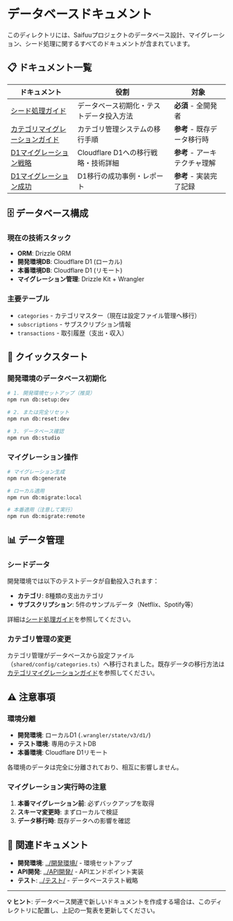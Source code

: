 # データベースドキュメント

<!-- tags: database, d1, cloudflare, migration, seed, sqlite -->

このディレクトリには、Saifuuプロジェクトのデータベース設計、マイグレーション、シード処理に関するすべてのドキュメントが含まれています。

## 📋 ドキュメント一覧

| ドキュメント | 役割 | 対象 |
|-------------|------|------|
| [シード処理ガイド](./シード処理ガイド.md) | データベース初期化・テストデータ投入方法 | **必須** - 全開発者 |
| [カテゴリマイグレーションガイド](./カテゴリマイグレーションガイド.md) | カテゴリ管理システムの移行手順 | **参考** - 既存データ移行時 |
| [D1マイグレーション戦略](./d1-migration-strategy.md) | Cloudflare D1への移行戦略・技術詳細 | **参考** - アーキテクチャ理解 |
| [D1マイグレーション成功](./d1-migration-success.md) | D1移行の成功事例・レポート | **参考** - 実装完了記録 |

## 🗄️ データベース構成

### 現在の技術スタック

- **ORM**: Drizzle ORM
- **開発環境DB**: Cloudflare D1 (ローカル)
- **本番環境DB**: Cloudflare D1 (リモート)
- **マイグレーション管理**: Drizzle Kit + Wrangler

### 主要テーブル

- `categories` - カテゴリマスター（現在は設定ファイル管理へ移行）
- `subscriptions` - サブスクリプション情報
- `transactions` - 取引履歴（支出・収入）

## 🚀 クイックスタート

### 開発環境のデータベース初期化

```bash
# 1. 開発環境セットアップ（推奨）
npm run db:setup:dev

# 2. または完全リセット
npm run db:reset:dev

# 3. データベース確認
npm run db:studio
```

### マイグレーション操作

```bash
# マイグレーション生成
npm run db:generate

# ローカル適用
npm run db:migrate:local

# 本番適用（注意して実行）
npm run db:migrate:remote
```

## 📊 データ管理

### シードデータ

開発環境では以下のテストデータが自動投入されます：

- **カテゴリ**: 8種類の支出カテゴリ
- **サブスクリプション**: 5件のサンプルデータ（Netflix、Spotify等）

詳細は[シード処理ガイド](./シード処理ガイド.md)を参照してください。

### カテゴリ管理の変更

カテゴリ管理がデータベースから設定ファイル（`shared/config/categories.ts`）へ移行されました。既存データの移行方法は[カテゴリマイグレーションガイド](./カテゴリマイグレーションガイド.md)を参照してください。

## ⚠️ 注意事項

### 環境分離

- **開発環境**: ローカルD1 (`.wrangler/state/v3/d1/`)
- **テスト環境**: 専用のテストDB
- **本番環境**: Cloudflare D1リモート

各環境のデータは完全に分離されており、相互に影響しません。

### マイグレーション実行時の注意

1. **本番マイグレーション前**: 必ずバックアップを取得
2. **スキーマ変更時**: まずローカルで検証
3. **データ移行時**: 既存データへの影響を確認

## 🔄 関連ドキュメント

- **開発環境**: [../開発環境/](../開発環境/) - 環境セットアップ
- **API開発**: [../API開発/](../API開発/) - APIエンドポイント実装
- **テスト**: [../テスト/](../テスト/) - データベーステスト戦略

---

**💡 ヒント**: データベース関連で新しいドキュメントを作成する場合は、このディレクトリに配置し、上記の一覧表を更新してください。